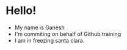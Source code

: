 # Hello!
* My name is Ganesh
* I'm commiting on behalf of Github training
* I am in freezing santa clara.
